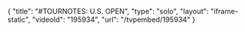 {
    "title": "#TOURNOTES: U.S. OPEN",
    "type": "solo",
    "layout": "iframe-static",
    "videoId": "195934",
    "url": "\/tvpembed\/195934"
}